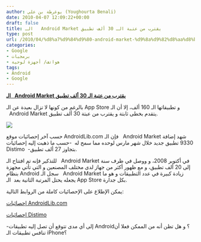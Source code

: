 ```yaml
---
author: يوغرطة بن علي (Youghourta Benali)
date: 2010-04-07 12:09:22+00:00
draft: false
title: الـ   Android Market يقترب من عتبة الـ 30 ألف تطبيق
type: post
url: /2010/04/%d8%a7%d9%84%d9%80-android-market-%d9%8a%d9%82%d8%aa%d8%b1%d8%a8-%d9%85%d9%86-%d8%b9%d8%aa%d8%a8%d8%a9-%d8%a7%d9%84%d9%80-30-%d8%a3%d9%84%d9%81-%d8%aa%d8%b7%d8%a8%d9%8a%d9%82/
categories:
- Google
- برمجيات
- هواتف/ أجهزة لوحية
tags:
- Android
- Google
---
```


[**الـ   Android Market يقترب من عتبة الـ 30 ألف تطبيق**](http://www.it-scoop.com/2010/04/%d8%a7%d9%84%d9%80-android-market-%d9%8a%d9%82%d8%aa%d8%b1%d8%a8-%d9%85%d9%86-%d8%b9%d8%aa%d8%a8%d8%a9-%d8%a7%d9%84%d9%80-30-%d8%a3%d9%84%d9%81-%d8%aa%d8%b7%d8%a8%d9%8a%d9%82/)


بالرغم من كونها لا تزال بعيدة عن الـ App Store و تطبيقاتها الـ 160 ألف، إلا أن الـ   Android Market يتقدم بخطى ثابتة و يقترب من عبتة 30 ألف تطبيق.

[![](http://www.it-scoop.com/wp-content/uploads/2010/04/androidmarket.jpg)
](http://www.it-scoop.com/2010/04/%d8%a7%d9%84%d9%80-android-market-%d9%8a%d9%82%d8%aa%d8%b1%d8%a8-%d9%85%d9%86-%d8%b9%d8%aa%d8%a8%d8%a9-%d8%a7%d9%84%d9%80-30-%d8%a3%d9%84%d9%81-%d8%aa%d8%b7%d8%a8%d9%8a%d9%82/)

حسب آخر إحصائيات موقع AndroidLib.com فإن الـ   Android Market شهد إضافة 9330 تطبيق جديد خلال شهر مارس لوحده مما سمح له  -حسب ما ذهبت إليه إحصائيات Distimo  -بتجاوز 27 ألف تطبيق.

للتذكير فإنه تم افتتاح الـ   Android Market في أكتوبر 2008، و ووصل في ظرف سنة إلى 20 ألف تطبيق، و مع ظهور أكثر من جهاز لدى مختلف المصنعين و التي تأتي مجهزة بنظام Android سجل الـ   Android Market زيادة كبيرة في عدد التطبيقات و هو ما يجعله يحتل المرتبة الثانية بعد  الـ App Store بكل جدارة.

يمكن الإطلاع على الإحصائيات كاملة من الروابط التالية:

[إحصائيات AndroidLib.com](http://www.androlib.com/appstats.aspx)

[إحصائيات Distimo](http://www.distimo.com/appstores/app-store/19-Google_Android_Market)

-إلى أي مدى تتوقع أن تصل إليه تطبيقات Android؟ و هل تظن أنه من الممكن فعلا أن تنافس تطبيقات الـ iPhone؟
